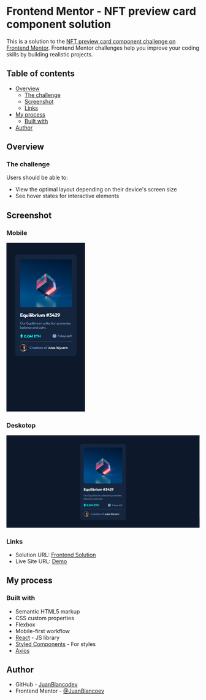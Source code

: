 # Frontend Mentor - NFT preview card component solution

This is a solution to the [NFT preview card component challenge on Frontend Mentor](https://www.frontendmentor.io/challenges/nft-preview-card-component-SbdUL_w0U). Frontend Mentor challenges help you improve your coding skills by building realistic projects. 

## Table of contents

- [Overview](#overview)
  - [The challenge](#the-challenge)
  - [Screenshot](#screenshot)
  - [Links](#links)
- [My process](#my-process)
  - [Built with](#built-with)
- [Author](#author)

## Overview

### The challenge

Users should be able to:

- View the optimal layout depending on their device's screen size
- See hover states for interactive elements

## Screenshot

### Mobile
![Mobile](./screenshots/mobile.png)

### Deskotop
![Desktop](./screenshots/desktop.png)

### Links

- Solution URL: [Frontend Solution](https://www.frontendmentor.io/solutions/nft-preview-card-component-8psnvPTRP-)
- Live Site URL: [Demo](https://juanblancodev.github.io/nft-preview-card-component/)

## My process

### Built with

- Semantic HTML5 markup
- CSS custom properties
- Flexbox
- Mobile-first workflow
- [React](https://reactjs.org/) - JS library
- [Styled Components](https://styled-components.com/) - For styles
- [Axios](https://axios-http.com/)

## Author

- GitHub - [JuanBlancodev](https://github.com/JuanBlancodev)
- Frontend Mentor - [@JuanBlancoev](https://www.frontendmentor.io/profile/JuanBlancodev)